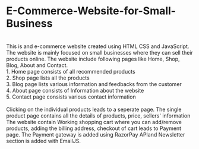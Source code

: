 # E-Commerce-Website-for-Small-Business
<br>
This is and  e-commerce website created using HTML CSS and JavaScript. The website is mainly focused on small businesses where they can sell their products online. The website include following pages like Home, Shop, Blog, About and Contact.<br>
1. Home page consists of all recommended products<br>
2. Shop page lists all the products<br>
3. Blog page lists various information and feedbacks from the customer<br>
4. About page consists of Information about the website<br>
5. Contact page consists various contact information<br>
<br>
Clicking on the individual products leads to a seperate page. The single product page contains all the details of products, price, sellers' information 
The website contain Working shopping cart where you can add/remove products, adding the billing address, checkout of cart leads to Payment page.
The Payment gateway is added using RazorPay APIand Newsletter section is added with EmailJS.

